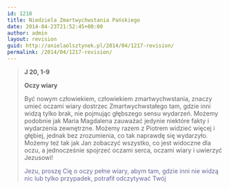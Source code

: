 ```yaml
---
id: 1218
title: Niedziela Zmartwychwstania Pańskiego
date: 2014-04-23T21:52:45+00:00
author: admin
layout: revision
guid: http://anielaolsztynek.pl/2014/04/1217-revision/
permalink: /2014/04/1217-revision/
---
```

> **J 20, 1-9**
> 
> **Oczy wiary**
> 
> Być nowym człowiekiem, człowiekiem zmartwychwstania, znaczy umieć oczami wiary dostrzec Zmartwychwstałego tam, gdzie inni widzą tylko brak, nie pojmując głębszego sensu wydarzeń. Możemy podobnie jak Maria Magdalena zauważać jedynie niektóre fakty i wydarzenia zewnętrzne. Możemy razem z Piotrem widzieć więcej i głębiej, jednak bez zrozumienia, co tak naprawdę się wydarzyło. Możemy też tak jak Jan zobaczyć wszystko, co jest widoczne dla oczu, a jednocześnie spojrzeć oczami serca, oczami wiary i uwierzyć Jezusowi!
> 
> <span style="color: #666699;">Jezu, proszę Cię o oczy pełne wiary, abym tam, gdzie inni nie widzą nic lub tylko przypadek, potrafił odczytywać Twój </span>